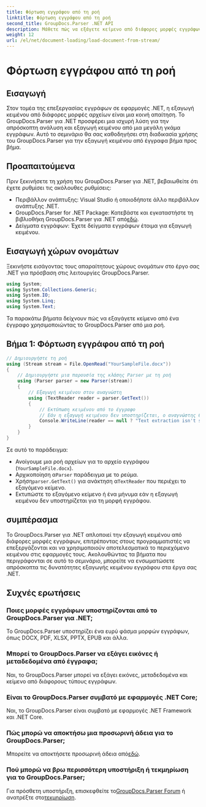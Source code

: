 ```yaml
---
title: Φόρτωση εγγράφου από τη ροή
linktitle: Φόρτωση εγγράφου από τη ροή
second_title: GroupDocs.Parser .NET API
description: Μάθετε πώς να εξάγετε κείμενο από διάφορες μορφές εγγράφων στο .NET χρησιμοποιώντας το GroupDocs.Parser. Οδηγός βήμα προς βήμα με παραδείγματα κώδικα.
weight: 12
url: /el/net/document-loading/load-document-from-stream/
---
```


# Φόρτωση εγγράφου από τη ροή

## Εισαγωγή
Στον τομέα της επεξεργασίας εγγράφων σε εφαρμογές .NET, η εξαγωγή κειμένου από διάφορες μορφές αρχείων είναι μια κοινή απαίτηση. Το GroupDocs.Parser για .NET προσφέρει μια ισχυρή λύση για την απρόσκοπτη ανάλυση και εξαγωγή κειμένου από μια μεγάλη γκάμα εγγράφων. Αυτό το σεμινάριο θα σας καθοδηγήσει στη διαδικασία χρήσης του GroupDocs.Parser για την εξαγωγή κειμένου από έγγραφα βήμα προς βήμα.
## Προαπαιτούμενα
Πριν ξεκινήσετε τη χρήση του GroupDocs.Parser για .NET, βεβαιωθείτε ότι έχετε ρυθμίσει τις ακόλουθες ρυθμίσεις:
- Περιβάλλον ανάπτυξης: Visual Studio ή οποιοδήποτε άλλο περιβάλλον ανάπτυξης .NET.
-  GroupDocs.Parser for .NET Package: Κατεβάστε και εγκαταστήστε τη βιβλιοθήκη GroupDocs.Parser για .NET από[εδώ](https://releases.groupdocs.com/parser/net/).
- Δείγματα εγγράφων: Έχετε δείγματα εγγράφων έτοιμα για εξαγωγή κειμένου.
## Εισαγωγή χώρων ονομάτων
Ξεκινήστε εισάγοντας τους απαραίτητους χώρους ονομάτων στο έργο σας .NET για πρόσβαση στις λειτουργίες GroupDocs.Parser.
```csharp
using System;
using System.Collections.Generic;
using System.IO;
using System.Linq;
using System.Text;
```

Τα παρακάτω βήματα δείχνουν πώς να εξαγάγετε κείμενο από ένα έγγραφο χρησιμοποιώντας το GroupDocs.Parser από μια ροή.
## Βήμα 1: Φόρτωση εγγράφου από τη ροή
```csharp
// Δημιουργήστε τη ροή
using (Stream stream = File.OpenRead("YourSampleFile.docx"))
{
    // Δημιουργήστε μια παρουσία της κλάσης Parser με τη ροή
    using (Parser parser = new Parser(stream))
    {
        // Εξαγωγή κειμένου στον αναγνώστη
        using (TextReader reader = parser.GetText())
        {
            // Εκτύπωση κειμένου από το έγγραφο
            // Εάν η εξαγωγή κειμένου δεν υποστηρίζεται, ο αναγνώστης θα είναι μηδενικός
            Console.WriteLine(reader == null ? "Text extraction isn't supported" : reader.ReadToEnd());
        }
    }
}
```
Σε αυτό το παράδειγμα:
- Ανοίγουμε μια ροή αρχείων για το αρχείο εγγράφου (`YourSampleFile.docx`).
-  Αρχικοποίηση α`Parser` παράδειγμα με το ρεύμα.
-  Χρήση`parser.GetText()` για ανάκτηση α`TextReader` που περιέχει το εξαγόμενο κείμενο.
- Εκτυπώστε το εξαγόμενο κείμενο ή ένα μήνυμα εάν η εξαγωγή κειμένου δεν υποστηρίζεται για τη μορφή εγγράφου.
## συμπέρασμα
Το GroupDocs.Parser για .NET απλοποιεί την εξαγωγή κειμένου από διάφορες μορφές εγγράφων, επιτρέποντας στους προγραμματιστές να επεξεργάζονται και να χρησιμοποιούν αποτελεσματικά το περιεχόμενο κειμένου στις εφαρμογές τους. Ακολουθώντας τα βήματα που περιγράφονται σε αυτό το σεμινάριο, μπορείτε να ενσωματώσετε απρόσκοπτα τις δυνατότητες εξαγωγής κειμένου εγγράφου στα έργα σας .NET.

## Συχνές ερωτήσεις
### Ποιες μορφές εγγράφων υποστηρίζονται από το GroupDocs.Parser για .NET;
Το GroupDocs.Parser υποστηρίζει ένα ευρύ φάσμα μορφών εγγράφων, όπως DOCX, PDF, XLSX, PPTX, EPUB και άλλα.
### Μπορεί το GroupDocs.Parser να εξάγει εικόνες ή μεταδεδομένα από έγγραφα;
Ναι, το GroupDocs.Parser μπορεί να εξάγει εικόνες, μεταδεδομένα και κείμενο από διάφορους τύπους εγγράφων.
### Είναι το GroupDocs.Parser συμβατό με εφαρμογές .NET Core;
Ναι, το GroupDocs.Parser είναι συμβατό με εφαρμογές .NET Framework και .NET Core.
### Πώς μπορώ να αποκτήσω μια προσωρινή άδεια για το GroupDocs.Parser;
 Μπορείτε να αποκτήσετε προσωρινή άδεια από[εδώ](https://purchase.groupdocs.com/temporary-license/).
### Πού μπορώ να βρω περισσότερη υποστήριξη ή τεκμηρίωση για το GroupDocs.Parser;
 Για πρόσθετη υποστήριξη, επισκεφθείτε το[GroupDocs.Parser Forum](https://forum.groupdocs.com/c/parser/17) ή ανατρέξτε στο[τεκμηρίωση](https://tutorials.groupdocs.com/parser/net/).

